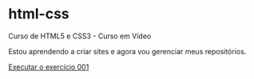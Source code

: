 # html-css
 Curso de HTML5 e CSS3 - Curso em Vídeo

 Estou aprendendo a criar sites e agora vou gerenciar meus repositórios.

<a href="https://mateusrates.github.io/html-css/Exercícios/Ex001/index.html">Executar o exercício 001</a>